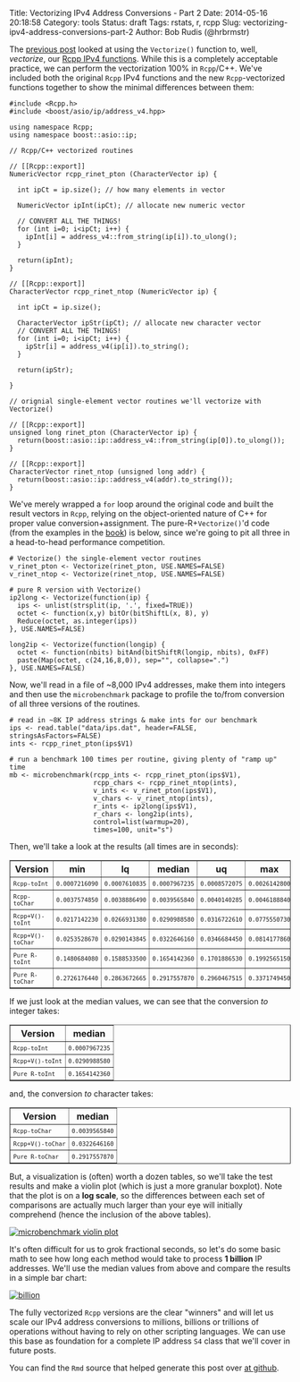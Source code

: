 Title: Vectorizing IPv4 Address Conversions - Part 2
Date: 2014-05-16 20:18:58
Category: tools
Status: draft
Tags: rstats, r, rcpp
Slug: vectorizing-ipv4-address-conversions-part-2
Author: Bob Rudis (@hrbrmstr)

The [previous
post](http://datadrivensecurity.info/blog/posts/2014/May/vectorizing-ipv4-address-conversions-part-1/)
looked at using the `Vectorize()` function to, well, *vectorize*, our
[Rcpp IPv4
functions](http://datadrivensecurity.info/blog/posts/2014/May/speeding-up-ipv4-address-conversion-in-r/).
While this is a completely acceptable practice, we can perform the
vectorization 100% in `Rcpp`/C++. We've included both the original
`Rcpp` IPv4 functions and the new `Rcpp`-vectorized functions together
to show the minimal differences between them:

    #include <Rcpp.h> 
    #include <boost/asio/ip/address_v4.hpp>
    
    using namespace Rcpp; 
    using namespace boost::asio::ip;
    
    // Rcpp/C++ vectorized routines
    
    // [[Rcpp::export]]
    NumericVector rcpp_rinet_pton (CharacterVector ip) { 
    
      int ipCt = ip.size(); // how many elements in vector
    
      NumericVector ipInt(ipCt); // allocate new numeric vector
    
      // CONVERT ALL THE THINGS!
      for (int i=0; i<ipCt; i++) {
        ipInt[i] = address_v4::from_string(ip[i]).to_ulong();
      }
    
      return(ipInt);
    }
    
    // [[Rcpp::export]]
    CharacterVector rcpp_rinet_ntop (NumericVector ip) {
      
      int ipCt = ip.size();
    
      CharacterVector ipStr(ipCt); // allocate new character vector
      // CONVERT ALL THE THINGS!
      for (int i=0; i<ipCt; i++) {
        ipStr[i] = address_v4(ip[i]).to_string();
      }
      
      return(ipStr);
      
    }
    
    // orignial single-element vector routines we'll vectorize with Vectorize()
    
    // [[Rcpp::export]]
    unsigned long rinet_pton (CharacterVector ip) { 
      return(boost::asio::ip::address_v4::from_string(ip[0]).to_ulong());
    }
    
    // [[Rcpp::export]]
    CharacterVector rinet_ntop (unsigned long addr) {
      return(boost::asio::ip::address_v4(addr).to_string());
    }

We've merely wrapped a `for` loop around the original code and built the
result vectors in `Rcpp`, relying on the object-oriented nature of C++
for proper value conversion+assignment. The pure-R+`Vectorize()`'d code
(from the examples in the [book](http://dds.ec/amzn)) is below, since
we're going to pit all three in a head-to-head performance competition.

    # Vectorize() the single-element vector routines
    v_rinet_pton <- Vectorize(rinet_pton, USE.NAMES=FALSE)
    v_rinet_ntop <- Vectorize(rinet_ntop, USE.NAMES=FALSE)
    
    # pure R version with Vectorize()
    ip2long <- Vectorize(function(ip) {
      ips <- unlist(strsplit(ip, '.', fixed=TRUE))
      octet <- function(x,y) bitOr(bitShiftL(x, 8), y)
      Reduce(octet, as.integer(ips))
    }, USE.NAMES=FALSE)
    
    long2ip <- Vectorize(function(longip) {
      octet <- function(nbits) bitAnd(bitShiftR(longip, nbits), 0xFF)
      paste(Map(octet, c(24,16,8,0)), sep="", collapse=".")
    }, USE.NAMES=FALSE)

Now, we'll read in a file of ~8,000 IPv4 addresses, make them into
integers and then use the `microbenchmark` package to profile the
to/from conversion of all three versions of the routines.

    # read in ~8K IP address strings & make ints for our benchmark
    ips <- read.table("data/ips.dat", header=FALSE, stringsAsFactors=FALSE)
    ints <- rcpp_rinet_pton(ips$V1)
    
    # run a benchmark 100 times per routine, giving plenty of "ramp up" time
    mb <- microbenchmark(rcpp_ints <- rcpp_rinet_pton(ips$V1), 
                         rcpp_chars <- rcpp_rinet_ntop(ints),
                         v_ints <- v_rinet_pton(ips$V1),
                         v_chars <- v_rinet_ntop(ints), 
                         r_ints <- ip2long(ips$V1),
                         r_chars <- long2ip(ints),
                         control=list(warmup=20),
                         times=100, unit="s")

Then, we'll take a look at the results (all times are in seconds):

<center><style>td { font-family:monospace; font-size:0.8em; padding:5px} table { margin-bottom:12px;}</style>
<TABLE border=1>
<TR> <TH> 
Version
</TH> <TH> 
min
</TH> <TH> 
lq
</TH> <TH> 
median
</TH> <TH> 
uq
</TH> <TH> 
max
</TH>  </TR>
  <TR> <TD> 
Rcpp-toInt
</TD> <TD align="right"> 
0.0007216090
</TD> <TD align="right"> 
0.0007610835
</TD> <TD align="right"> 
0.0007967235
</TD> <TD align="right"> 
0.0008572075
</TD> <TD align="right"> 
0.0026142800
</TD> </TR>
  <TR> <TD> 
Rcpp-toChar
</TD> <TD align="right"> 
0.0037574850
</TD> <TD align="right"> 
0.0038886490
</TD> <TD align="right"> 
0.0039565840
</TD> <TD align="right"> 
0.0040140285
</TD> <TD align="right"> 
0.0046188840
</TD> </TR>
  <TR> <TD> 
Rcpp+V()-toInt
</TD> <TD align="right"> 
0.0217142230
</TD> <TD align="right"> 
0.0266931380
</TD> <TD align="right"> 
0.0290988580
</TD> <TD align="right"> 
0.0316722610
</TD> <TD align="right"> 
0.0775550730
</TD> </TR>
  <TR> <TD> 
Rcpp+V()-toChar
</TD> <TD align="right"> 
0.0253528670
</TD> <TD align="right"> 
0.0290143845
</TD> <TD align="right"> 
0.0322646160
</TD> <TD align="right"> 
0.0346684450
</TD> <TD align="right"> 
0.0814177860
</TD> </TR>
  <TR> <TD> 
Pure R-toInt
</TD> <TD align="right"> 
0.1480684080
</TD> <TD align="right"> 
0.1588533500
</TD> <TD align="right"> 
0.1654142360
</TD> <TD align="right"> 
0.1701886530
</TD> <TD align="right"> 
0.1992565150
</TD> </TR>
  <TR> <TD> 
Pure R-toChar
</TD> <TD align="right"> 
0.2726176440
</TD> <TD align="right"> 
0.2863672665
</TD> <TD align="right"> 
0.2917557870
</TD> <TD align="right"> 
0.2960467515
</TD> <TD align="right"> 
0.3371749450
</TD> </TR>
   </TABLE>
</center>

If we just look at the median values, we can see that the conversion
*to* integer takes:

<center>
<TABLE border=1>
<TR> <TH> 
Version
</TH> <TH> 
median
</TH>  </TR>
  <TR> <TD> 
Rcpp-toInt
</TD> <TD align="right"> 
0.0007967235
</TD> </TR>
  <TR> <TD> 
Rcpp+V()-toInt
</TD> <TD align="right"> 
0.0290988580
</TD> </TR>
  <TR> <TD> 
Pure R-toInt
</TD> <TD align="right"> 
0.1654142360
</TD> </TR>
   </TABLE>
</center>

and, the conversion *to* character takes:

<center>
<TABLE border=1>
<TR> <TH> 
Version
</TH> <TH> 
median
</TH>  </TR>
  <TR> <TD> 
Rcpp-toChar
</TD> <TD align="right"> 
0.0039565840
</TD> </TR>
  <TR> <TD> 
Rcpp+V()-toChar
</TD> <TD align="right"> 
0.0322646160
</TD> </TR>
  <TR> <TD> 
Pure R-toChar
</TD> <TD align="right"> 
0.2917557870
</TD> </TR>
   </TABLE>
</center>

But, a visualization is (often) worth a dozen tables, so we'll take the
test results and make a violin plot (which is just a more granular
boxplot). Note that the plot is on a **log scale**, so the differences
between each set of comparisons are actually much larger than your eye
will initially comprehend (hence the inclusion of the above tables).

<a class="mag" href="/blog/images/2014/05/violin.png"><img src="/blog/images/2014/05/violin.png" title="microbenchmark violin plot" alt="microbenchmark violin plot" style="max-width:100%; display: block; margin: auto;" /></a>

It's often difficult for us to grok fractional seconds, so let's do some
basic math to see how long each method would take to process **1
billion** IP addresses. We'll use the median values from above and
compare the results in a simple bar chart:

<a class="mag" href="/blog/images/2014/05/billion.png"><img src="/blog/images/2014/05/billion.png" title="billion" alt="billion" style="display: block; margin: auto;" /></a>

The fully vectorized `Rcpp` versions are the clear "winners" and will let
us scale our IPv4 address conversions to millions, billions or trillions
of operations without having to rely on other scripting languages. We
can use this base as foundation for a complete IP address `S4` class
that we'll cover in future posts.

You can find the `Rmd` source that helped generate this post over [at github](https://gist.github.com/hrbrmstr/ae97ee7d27435d04fc4c).

